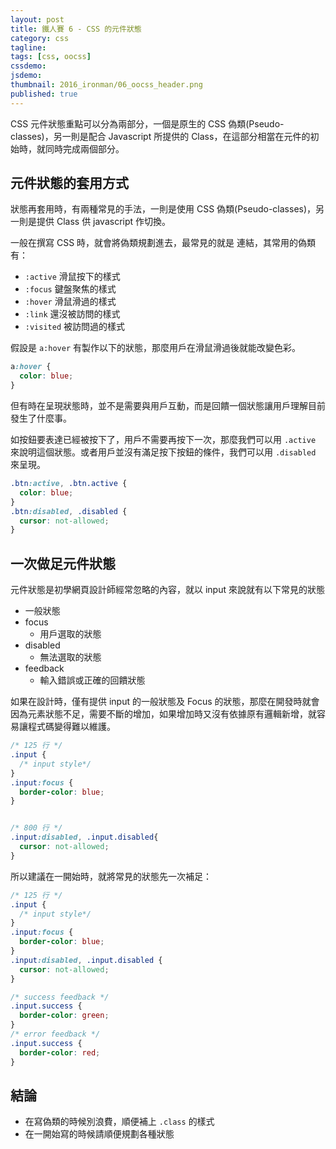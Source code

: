 ```yaml
---
layout: post
title: 鐵人賽 6 - CSS 的元件狀態
category: css
tagline:
tags: [css, oocss]
cssdemo:
jsdemo:
thumbnail: 2016_ironman/06_oocss_header.png
published: true
---
```


CSS 元件狀態重點可以分為兩部分，一個是原生的 CSS 偽類(Pseudo-classes)，另一則是配合 Javascript 所提供的 Class，在這部分相當在元件的初始時，就同時完成兩個部分。

<!-- more -->

## 元件狀態的套用方式

狀態再套用時，有兩種常見的手法，一則是使用 CSS 偽類(Pseudo-classes)，另一則是提供 Class 供 javascript 作切換。

一般在撰寫 CSS 時，就會將偽類規劃進去，最常見的就是 <a> 連結，其常用的偽類有：
* `:active` 滑鼠按下的樣式
* `:focus` 鍵盤聚焦的樣式
* `:hover` 滑鼠滑過的樣式
* `:link` 還沒被訪問的樣式
* `:visited` 被訪問過的樣式

假設是 `a:hover` 有製作以下的狀態，那麼用戶在滑鼠滑過後就能改變色彩。

```css
a:hover {
  color: blue;
}
```

但有時在呈現狀態時，並不是需要與用戶互動，而是回饋一個狀態讓用戶理解目前發生了什麼事。

如按鈕要表達已經被按下了，用戶不需要再按下一次，那麼我們可以用 `.active` 來說明這個狀態。或者用戶並沒有滿足按下按鈕的條件，我們可以用 `.disabled` 來呈現。

```css
.btn:active, .btn.active {
  color: blue;
}
.btn:disabled, .disabled {
  cursor: not-allowed;
}
```

## 一次做足元件狀態

元件狀態是初學網頁設計師經常忽略的內容，就以 input 來說就有以下常見的狀態
* 一般狀態
* focus
    * 用戶選取的狀態
* disabled
    * 無法選取的狀態
* feedback
    * 輸入錯誤或正確的回饋狀態


如果在設計時，僅有提供 input 的一般狀態及 Focus 的狀態，那麼在開發時就會因為元素狀態不足，需要不斷的增加，如果增加時又沒有依據原有邏輯新增，就容易讓程式碼變得難以維護。

```css
/* 125 行 */
.input {
  /* input style*/
}
.input:focus {
  border-color: blue;
}


/* 800 行 */
.input:disabled, .input.disabled{
  cursor: not-allowed;
}
```


所以建議在一開始時，就將常見的狀態先一次補足：

```css
/* 125 行 */
.input {
  /* input style*/
}
.input:focus {
  border-color: blue;
}
.input:disabled, .input.disabled {
  cursor: not-allowed;
}

/* success feedback */
.input.success {
  border-color: green;
}
/* error feedback */
.input.success {
  border-color: red;
}
```

## 結論

* 在寫偽類的時候別浪費，順便補上 `.class` 的樣式
* 在一開始寫的時候請順便規劃各種狀態
